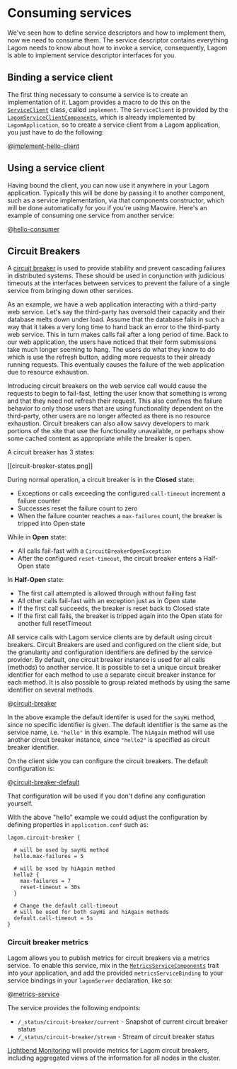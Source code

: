 # Consuming services

We've seen how to define service descriptors and how to implement them, now we need to consume them.  The service descriptor contains everything Lagom needs to know about how to invoke a service, consequently, Lagom is able to implement service descriptor interfaces for you.

## Binding a service client

The first thing necessary to consume a service is to create an implementation of it. Lagom provides a macro to do this on the [`ServiceClient`](api/com/lightbend/lagom/scaladsl/client/ServiceClient.html) class, called `implement`. The `ServiceClient` is provided by the [`LagomServiceClientComponents`](api/com/lightbend/lagom/scaladsl/client/LagomServiceClientComponents.html), which is already implemented by `LagomApplication`, so to create a service client from a Lagom application, you just have to do the following:

@[implement-hello-client](code/ServiceClients.scala)

## Using a service client

Having bound the client, you can now use it anywhere in your Lagom application. Typically this will be done by passing it to another component, such as a service implementation, via that components constructor, which will be done automatically for you if you're using Macwire.  Here's an example of consuming one service from another service:

@[hello-consumer](code/ServiceClients.scala)

## Circuit Breakers

A [circuit breaker](http://martinfowler.com/bliki/CircuitBreaker.html) is used to provide stability and prevent cascading failures in distributed systems. These should be used in conjunction with judicious timeouts at the interfaces between services to prevent the failure of a single service from bringing down other services.

As an example, we have a web application interacting with a third-party web service. Let's say the third-party has oversold their capacity and their database melts down under load. Assume that the database fails in such a way that it takes a very long time to hand back an error to the third-party web service. This in turn makes calls fail after a long period of time. Back to our web application, the users have noticed that their form submissions take much longer seeming to hang. The users do what they know to do which is use the refresh button, adding more requests to their already running requests. This eventually causes the failure of the web application due to resource exhaustion.

Introducing circuit breakers on the web service call would cause the requests to begin to fail-fast, letting the user know that something is wrong and that they need not refresh their request. This also confines the failure behavior to only those users that are using functionality dependent on the third-party, other users are no longer affected as there is no resource exhaustion. Circuit breakers can also allow savvy developers to mark portions of the site that use the functionality unavailable, or perhaps show some cached content as appropriate while the breaker is open.

A circuit breaker has 3 states:

[[circuit-breaker-states.png]]

During normal operation, a circuit breaker is in the **Closed** state:

* Exceptions or calls exceeding the configured `call-timeout` increment a failure counter
* Successes reset the failure count to zero
* When the failure counter reaches a `max-failures` count, the breaker is tripped into Open state

While in **Open** state:

* All calls fail-fast with a `CircuitBreakerOpenException`
* After the configured `reset-timeout`, the circuit breaker enters a Half-Open state

In **Half-Open** state:

* The first call attempted is allowed through without failing fast
* All other calls fail-fast with an exception just as in Open state
* If the first call succeeds, the breaker is reset back to Closed state
* If the first call fails, the breaker is tripped again into the Open state for another full resetTimeout

All service calls with Lagom service clients are by default using circuit breakers. Circuit Breakers are used and configured on the client side, but the granularity and configuration identifiers are defined by the service provider. By default, one circuit breaker instance is used for all calls (methods) to another service. It is possible to set a unique circuit breaker identifier for each method to use a separate circuit breaker instance for each method. It is also possible to group related methods by using the same identifier on several methods.

@[circuit-breaker](code/ServiceClients.scala)

In the above example the default identifer is used for the `sayHi` method, since no specific identifier is given. The default identifier is the same as the service name, i.e. `"hello"` in this example. The `hiAgain` method will use another circuit breaker instance, since `"hello2"` is specified as circuit breaker identifier.

On the client side you can configure the circuit breakers. The default configuration is:

@[circuit-breaker-default](../../../../../service/core/client/src/main/resources/reference.conf)

That configuration will be used if you don't define any configuration yourself. 

With the above "hello" example we could adjust the configuration by defining properties in `application.conf` such as:

    lagom.circuit-breaker {
    
      # will be used by sayHi method
      hello.max-failures = 5
      
      # will be used by hiAgain method
      hello2 {
        max-failures = 7
        reset-timeout = 30s
      }
    
      # Change the default call-timeout
      # will be used for both sayHi and hiAgain methods
      default.call-timeout = 5s
    }

### Circuit breaker metrics

Lagom allows you to publish metrics for circuit breakers via a metrics service. To enable this service, mix in the [`MetricsServiceComponents`](api/com/lightbend/lagom/scaladsl/server/status/MetricsServiceComponents.html) trait into your application, and add the provided `metricsServiceBinding` to your service bindings in your `lagomServer` declaration, like so:

@[metrics-service](code/ServiceClients.scala)

The service provides the following endpoints:

* `/_status/circuit-breaker/current` - Snapshot of current circuit breaker status
* `/_status/circuit-breaker/stream` - Stream of circuit breaker status

[Lightbend Monitoring](http://www.lightbend.com/products/monitoring) will provide metrics for Lagom circuit breakers, including aggregated views of the information for all nodes in the cluster.

